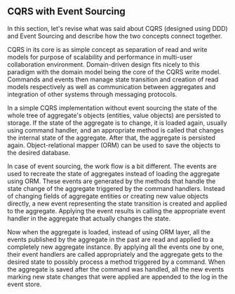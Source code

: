 ## CQRS with Event Sourcing

In this section, let's revise what was said about CQRS (designed using DDD) and Event Sourcing and describe how the two concepts connect together.

CQRS in its core is as simple concept as separation of read and write models for purpose of scalability and performance in multi-user collaboration environment. Domain-driven design fits nicely to this paradigm with the domain model being the core of the CQRS write model. Commands and events then manage state transition and creation of read models respectively as well as communication between aggregates and integration of other systems through messaging protocols.

In a simple CQRS implementation without event sourcing the state of the whole tree of aggregate's objects (entities, value objects) are persisted to storage. If the state of the aggregate is to change, it is loaded again, usually using command handler, and an appropriate method is called that changes the internal state of the aggregate. After that, the aggregate is persisted again. Object-relational mapper (ORM) can be used to save the objects to the desired database.

In case of event sourcing, the work flow is a bit different. The events are used to recreate the state of aggregates instead of loading the aggregate using ORM. These events are generated by the methods that handle the state change of the aggregate triggered by the command handlers. Instead of changing fields of aggregate entities or creating new value objects directly, a new event representing the state transition is created and applied to the aggregate. Applying the event results in calling the appropriate event handler in the aggregate that actually changes the state. 

Now when the aggregate is loaded, instead of using ORM layer, all the events published by the aggregate in the past are read and applied to a completely new aggregate instance. By applying all the events one by one, their event handlers are called appropriately and the aggregate gets to the desired state to possibly process a method triggered by a command. When the aggregate is saved after the command was handled, all the new events marking new state changes that were applied are appended to the log in the event store.